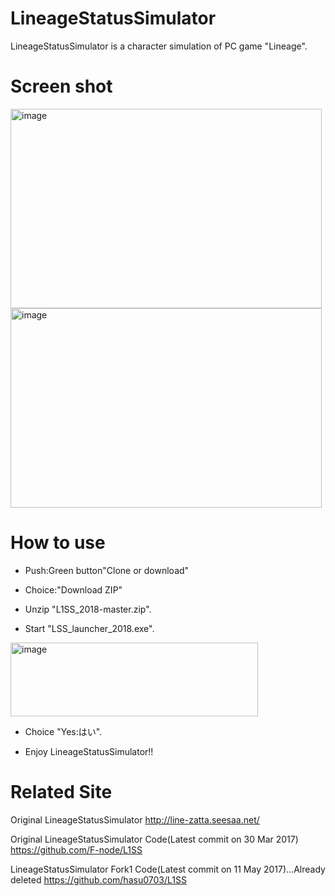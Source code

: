 # LineageStatusSimulator

LineageStatusSimulator is a character simulation of PC game "Lineage".

# Screen shot
<img src="https://raw.githubusercontent.com/TrickMasterJP/L1SS_2018/master/LSS_ScreenShot/LSS_SS_1_7.bmp" alt="image" width="498" height="319">

<img src="https://raw.githubusercontent.com/TrickMasterJP/L1SS_2018/master/LSS_ScreenShot/LSS_SS_3_7.bmp" alt="image" width="498" height="319">

# How to use
- Push:Green button"Clone or download"

- Choice:"Download ZIP"

- Unzip "L1SS_2018-master.zip".

- Start "LSS_launcher_2018.exe".
<img src="https://raw.githubusercontent.com/TrickMasterJP/L1SS_2018/master/LSS_ScreenShot/LSS_launcher_SS_1_1.bmp" alt="image" width="396" height="118">

- Choice "Yes:はい".

- Enjoy LineageStatusSimulator!!

# Related Site
Original LineageStatusSimulator
http://line-zatta.seesaa.net/

Original LineageStatusSimulator Code(Latest commit on 30 Mar 2017)
https://github.com/F-node/L1SS

LineageStatusSimulator Fork1 Code(Latest commit on 11 May 2017)...Already deleted
https://github.com/hasu0703/L1SS

